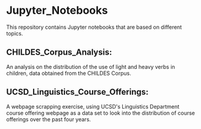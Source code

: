 # Jupyter_Notebooks
This repository contains Jupyter notebooks that are based on different topics.

## CHILDES_Corpus_Analysis:
An analysis on the distribution of the use of light and heavy verbs in children, data obtained from the CHILDES Corpus.

## UCSD_Linguistics_Course_Offerings:
A webpage scrapping exercise, using UCSD's Linguistics Department course offering webpage as a data set to look into the distribution of course offerings over the past four years.
